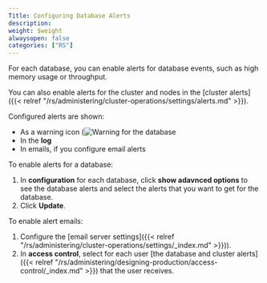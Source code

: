 ```yaml
---
Title: Configuring Database Alerts
description:
weight: $weight
alwaysopen: false
categories: ["RS"]
---
```

For each database, you can enable alerts for database events, such as high memory usage or throughput.

You can also enable alerts for the cluster and nodes in the [cluster alerts]({{< relref "/rs/administering/cluster-operations/settings/alerts.md" >}}).

Configured alerts are shown:

- As a warning icon (![Warning](/images/rs/icon_warning.png#no-click "Warning") for the database
- In the **log**
- In emails, if you configure email alerts

To enable alerts for a database:

1. In **configuration** for each database, click **show adavnced options** to see the database alerts and select the alerts that you want to get for the database.
2. Click **Update**.

To enable alert emails:

1. Configure the [email server settings]({{< relref "/rs/administering/cluster-operations/settings/_index.md" >}})).
2. In **access control**, select for each user [the database and cluster alerts]({{< relref "/rs/administering/designing-production/access-control/_index.md" >}}) that the user receives.
